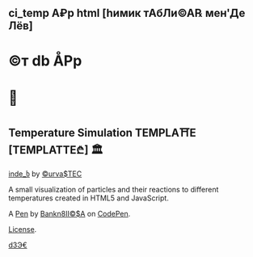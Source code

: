 ## ci_temp A₽p html [hимик тАбЛи©А℞ мен'Де Лёв]
# ©т db ÅPp
# 🌯 



Temperature Simulation TEMPLA⛩E [TEMPLATTE₾] 🏛 
----------------------
[inde_ხ](https://barionleg.github.io/queensu/ctappindex.html) by [©urva$TEC](https://github.com/barionleg/CurvasTES/blob/master/index.html)

A small visualization of particles and their reactions to different temperatures created in HTML5 and JavaScript.

A [Pen](https://codepen.io/barionleg/pen/ExrBmBg) by [Bankn8II©$A](https://codepen.io/barionleg) on [CodePen](https://codepen.io).

[License](https://codepen.io/license/pen/ExrBmBg).

[d3Э€ ](https://aibolem.github.io/periodic-table-1/)
